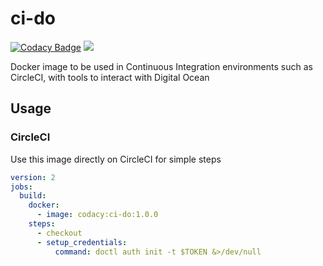 # ci-do
[![Codacy Badge](https://api.codacy.com/project/badge/Grade/a9231f0c49ff4be9b00f79930207d224)](https://www.codacy.com/app/Codacy/ci-do?utm_source=github.com&amp;utm_medium=referral&amp;utm_content=codacy/ci-do&amp;utm_campaign=Badge_Grade)
[![](https://images.microbadger.com/badges/version/codacy/ci-do.svg)](https://microbadger.com/images/codacy/ci-do "Get your own version badge on microbadger.com")

Docker image to be used in Continuous Integration environments such as CircleCI, with tools to interact with Digital Ocean

## Usage

### CircleCI

Use this image directly on CircleCI for simple steps

```yaml
version: 2
jobs:
  build:
    docker:
      - image: codacy:ci-do:1.0.0
    steps:
      - checkout
      - setup_credentials:
          command: doctl auth init -t $TOKEN &>/dev/null
```
